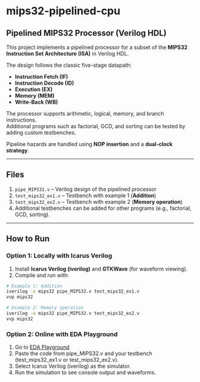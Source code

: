 # mips32-pipelined-cpu

##  Pipelined MIPS32 Processor (Verilog HDL)

This project implements a pipelined processor for a subset of the **MIPS32 Instruction Set Architecture (ISA)** in Verilog HDL.  

The design follows the classic five-stage datapath:  
- **Instruction Fetch (IF)**  
- **Instruction Decode (ID)**  
- **Execution (EX)**  
- **Memory (MEM)**  
- **Write-Back (WB)**  

The processor supports arithmetic, logical, memory, and branch instructions.  
Additional programs such as factorial, GCD, and sorting can be tested by adding custom testbenches.  


Pipeline hazards are handled using **NOP insertion** and a **dual-clock strategy**.  

---

##  Files
1. `pipe_MIPS32.v` – Verilog design of the pipelined processor  
2. `test_mips32_ex1.v` – Testbench with example 1 (**Addition**)  
3. `test_mips32_ex2.v` – Testbench with example 2 (**Memory operation**)  
4. Additional testbenches can be added for other programs (e.g., factorial, GCD, sorting).  

---

##  How to Run

### Option 1: Locally with Icarus Verilog
1. Install **Icarus Verilog (iverilog)** and **GTKWave** (for waveform viewing).  
2. Compile and run with:  

```sh
# Example 1: Addition
iverilog -o mips32 pipe_MIPS32.v test_mips32_ex1.v
vvp mips32

# Example 2: Memory operation
iverilog -o mips32 pipe_MIPS32.v test_mips32_ex2.v
vvp mips32
```
### Option 2: Online with EDA Playground
1.  Go to [EDA Playground](https://www.edaplayground.com/)  
2. Paste the code from pipe_MIPS32.v and your testbench (test_mips32_ex1.v or test_mips32_ex2.v).
3. Select Icarus Verilog (iverilog) as the simulator.
4. Run the simulation to see console output and waveforms.

